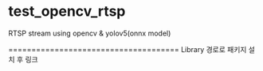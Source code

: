 # test_opencv_rtsp
RTSP stream using opencv &amp; yolov5(onnx model)

=====================================
Library 경로로 패키지 설치 후 링크
